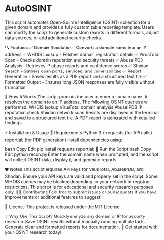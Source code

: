 # AutoOSINT
This script automates Open-Source Intelligence (OSINT) collection for a given domain and provides a fully customizable reporting template. Users can modify the script to generate custom reports in different formats, adjust data sources, or add additional security checks.




🔍 Features
✅ Domain Resolution - Converts a domain name into an IP address
✅ WHOIS Lookup - Fetches domain registration details
✅ VirusTotal Scan - Checks domain reputation and security threats
✅ AbuseIPDB Analysis - Retrieves IP abuse reports and confidence scores
✅ Shodan Search - Gathers open ports, services, and vulnerabilities
✅ Report Generation - Saves results as a PDF report and a structured text file
✅ Formatted Output - Ensures long JSON responses are fully visible without truncation

📌 How It Works
The script prompts the user to enter a domain name.
It resolves the domain to an IP address.
The following OSINT queries are performed:
WHOIS lookup
VirusTotal domain analysis
AbuseIPDB IP reputation check
Shodan network scan
Results are displayed in the terminal and saved to a structured text file.
A PDF report is generated with detailed findings.

⚡ Installation & Usage
🔧 Requirements
Python 3.x
requests (for API calls)
reportlab (for PDF generation)
Install dependencies using:

bash
Copy
Edit
pip install requests reportlab
🚀 Run the Script
bash
Copy
Edit
python recon.py
Enter the domain name when prompted, and the script will collect OSINT data, display it, and generate reports.

🛡️ Notes
This script requires API keys for VirusTotal, AbuseIPDB, and Shodan.
Ensure your API keys are valid and properly set in the script.
Some WHOIS queries may be blocked depending on your network or registrar restrictions.
This script is for educational and security research purposes only.
👨‍💻 Contributing
Feel free to submit issues or pull requests if you have improvements or additional features to suggest!

📜 License
This project is released under the MIT License.

💡 Why Use This Script?
Quickly analyze any domain or IP for security research.
Save OSINT results without manually running multiple tools.
Generate clear and formatted reports for documentation.
🚀 Get started with your OSINT research today!
